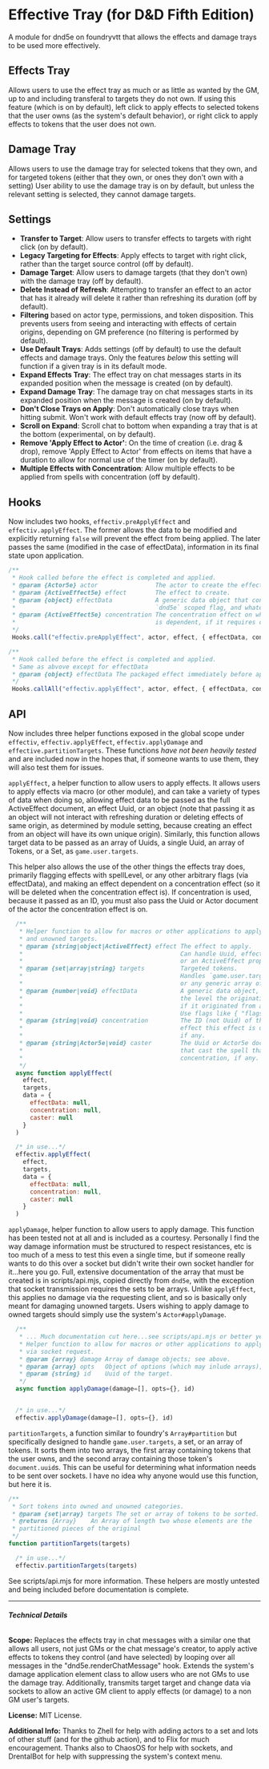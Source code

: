 # Effective Tray (for D&D Fifth Edition)
A module for dnd5e on foundryvtt that allows the effects and damage trays to be used more effectively.

## Effects Tray 
Allows users to use the effect tray as much or as little as wanted by the GM, up to and including transferal to targets they do not own. If using this feature (which is on by default), left click to apply effects to selected tokens that the user owns (as the system's default behavior), or right click to apply effects to tokens that the user does not own.
## Damage Tray
Allows users to use the damage tray for selected tokens that they own, and for targeted tokens (either that they own, or ones they don't own with a setting) User ability to use the damage tray is on by default, but unless the relevant setting is selected, they cannot damage targets.

## Settings
- **Transfer to Target**: Allow users to transfer effects to targets with right click (on by default).
- **Legacy Targeting for Effects**: Apply effects to target with right click, rather than the target source control (off by default).
- **Damage Target**: Allow users to damage targets (that they don't own) with the damage tray (off by default).
- **Delete Instead of Refresh**: Attempting to transfer an effect to an actor that has it already will delete it rather than refreshing its duration (off by default).
- **Filtering** based on actor type, permissions, and token disposition. This prevents users from seeing and interacting with effects of certain origins, depending on GM preference (no filtering is performed by default).
- **Use Default Trays**: Adds settings (off by default) to use the default effects and damage trays. Only the features *below* this setting will function if a given tray is in its default mode.
- **Expand Effects Tray**: The effect tray on chat messages starts in its expanded position when the message is created (on by default).
- **Expand Damage Tray**: The damage tray on chat messages starts in its expanded position when the message is created (on by default).
- **Don't Close Trays on Apply**: Don't automatically close trays when hitting submit. Won't work with default effects tray (now off by default).
- **Scroll on Expand**: Scroll chat to bottom when expanding a tray that is at the bottom (experimental, on by default).
- **Remove 'Apply Effect to Actor'**: On the time of creation (i.e. drag & drop), remove 'Apply Effect to Actor' from effects on items that have a duration to allow for normal use of the timer (on by default).
- **Multiple Effects with Concentration**: Allow multiple effects to be applied from spells with concentration (off by default).

## Hooks
Now includes two hooks, `effectiv.preApplyEffect` and `effectiv.applyEffect`. The former allows the data to be modified and explicitly returning `false` will prevent the effect from being applied. The later passes the same (modified in the case of effectData), information in its final state upon application.
```js
/**
 * Hook called before the effect is completed and applied.
 * @param {Actor5e} actor                The actor to create the effect on.
 * @param {ActiveEffect5e} effect        The effect to create.
 * @param {object} effectData            A generic data object that contains spellLevel in a 
 *                                       `dnd5e` scoped flag, and whatever else.
 * @param {ActiveEffect5e} concentration The concentration effect on which `effect` 
 *                                       is dependent, if it requires concentration.
 */
 Hooks.call("effectiv.preApplyEffect", actor, effect, { effectData, concentration });

/**
 * Hook called before the effect is completed and applied.
 * Same as abvove except for effectData
 * @param {object} effectData The packaged effect immediately before application.
 */
 Hooks.callAll("effectiv.applyEffect", actor, effect, { effectData, concentration });
```

## API
Now includes three helper functions exposed in the global scope under `effectiv`, `effectiv.applyEffect`, `effectiv.applyDamage` and `effective.partitionTargets`. These functions *have not been heavily tested* and are included now in the hopes that, if someone wants to use them, they will also test them for issues.

`applyEffect`, a helper function to allow users to apply effects. It allows users to apply effects via macro (or other module), and can take a variety of types of data when doing so, allowing effect data to be passed as the full ActiveEffect document, an effect Uuid, or an object (note that passing it as an object will not interact with refreshing duration or deleting effects of same origin, as determined by module setting, because creating an effect from an object will have its own unique origin). Similarly, this function allows target data to be passed as an array of Uuids, a single Uuid, an array of Tokens, or a Set, as `game.user.targets`.

This helper also allows the use of the other things the effects tray does, primarily flagging effects with spellLevel, or any other arbitrary flags (via effectData), and making an effect dependent on a concentration effect (so it will be deleted when the concentration effect is). If concentration is used, because it passed as an ID, you must also pass the Uuid or Actor document of the actor the concentration effect is on.

```js
  /**
   * Helper function to allow for macros or other applications to apply effects to owned 
   * and unowned targets.
   * @param {string|object|ActiveEffect} effect The effect to apply. 
   *                                            Can handle Uuid, effect data as an object, 
   *                                            or an ActiveEffect proper.
   * @param {set|array|string} targets          Targeted tokens. 
   *                                            Handles `game.user.targets`, 
   *                                            or any generic array of token placeables.
   * @param {number|void} effectData            A generic data object, which typically handles
   *                                            the level the originating spell was cast at, 
   *                                            if it originated from a spell, if any. 
   *                                            Use flags like { "flags.dnd5e.spellLevel": 1 }.
   * @param {string|void} concentration         The ID (not Uuid) of the concentration 
   *                                            effect this effect is dependent on, 
   *                                            if any.
   * @param {string|Actor5e|void} caster        The Uuid or Actor5e document of the actor 
   *                                            that cast the spell that requires 
   *                                            concentration, if any.
   */
  async function applyEffect(
    effect, 
    targets, 
    data = { 
      effectData: null, 
      concentration: null, 
      caster: null 
    }
  )
```
```js
  /* in use...*/
  effectiv.applyEffect(
    effect, 
    targets, 
    data = { 
      effectData: null, 
      concentration: null, 
      caster: null 
    }
  )
```

`applyDamage`, helper function to allow users to apply damage. This function has been tested not at all and is included as a courtesy. Personally I find the way damage information must be structured to respect resistances, etc is too much of a mess to test this even a single time, but if someone really wants to do this over a socket but didn't write their own socket handler for it...here you go. Full, extensive documentation of the array that must be created is in scripts/api.mjs, copied directly from `dnd5e`, with the exception that socket transmission requires the sets to be arrays. Unlike `applyEffect`, this applies no damage via the requesting client, and so is basically only meant for damaging unowned targets. Users wishing to apply damage to owned targets should simply use the system's `Actor#applyDamage`.
```js
  /**
   * ... Much documentation cut here...see scripts/api.mjs or better yet, dnd5e...
   * Helper function to allow for macros or other applications to apply damage 
   * via socket request.
   * @param {array} damage Array of damage objects; see above.
   * @param {array} opts   Object of options (which may inlude arrays); see above.
   * @param {string} id    Uuid of the target.
   */
  async function applyDamage(damage=[], opts={}, id)
```
```js  

  /* in use...*/
  effectiv.applyDamage(damage=[], opts={}, id)
```

`partitionTargets`, a function similar to foundry's `Array#partition` but specifically designed to handle `game.user.targets`, a set, or an array of tokens. It sorts them into two arrays, the first array containing tokens that the user owns, and the second array containing those token's `document.uuid`s. This can be useful for determining what information needs to be sent over sockets. I have no idea why anyone would use this function, but here it is.
```js
/**
 * Sort tokens into owned and unowned categories.
 * @param {set|array} targets The set or array of tokens to be sorted.
 * @returns {Array}    An Array of length two whose elements are the 
 * partitioned pieces of the original
 */
function partitionTargets(targets)
```
```js
  /* in use...*/
  effectiv.partitionTargets(targets)
```  
See scripts/api.mjs for more information. These helpers are mostly untested and being included before documentation is complete.
___
###### **Technical Details**

**Scope:** Replaces the effects tray in chat messages with a similar one that allows all users, not just GMs or the chat message's creator, to apply active effects to tokens they control (and have selected) by looping over all messages in the "dnd5e.renderChatMessage" hook. Extends the system's damage application element class to allow users who are not GMs to use the damage tray. Additionally, transmits target target and change data via sockets to allow an active GM client to apply effects (or damage) to a non GM user's targets.

**License:** MIT License.

**Additional Info:** Thanks to Zhell for help with adding actors to a set and lots of other stuff (and for the github action), and to Flix for much encouragement. Thanks also to ChaosOS for help with sockets, and DrentalBot for help with suppressing the system's context menu.
